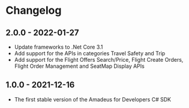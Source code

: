 # Changelog

## 2.0.0 - 2022-01-27

- Update frameworks to .Net Core 3.1
- Add support for the APIs in categories Travel Safety and Trip
- Add support for the Flight Offers Search/Price, Flight Create Orders, Flight Order Management and SeatMap Display APIs

## 1.0.0 - 2021-12-16

- The first stable version of the Amadeus for Developers C# SDK